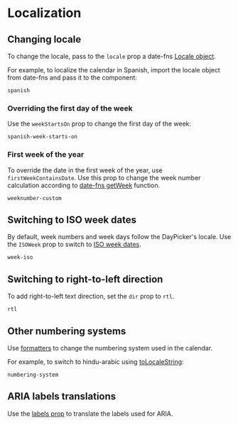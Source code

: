 # Localization

## Changing locale

To change the locale, pass to the `locale` prop a date-fns [Locale object](http://date-fns.org/docs/Locale).

For example, to localize the calendar in Spanish, import the locale object from date-fns and pass it to the component:

```include-example
spanish
```

### Overriding the first day of the week

Use the `weekStartsOn` prop to change the first day of the week:

```include-example
spanish-week-starts-on
```

### First week of the year

To override the date in the first week of the year, use `firstWeekContainsDate`. Use this prop to change the week number calculation according to [date-fns getWeek](https://date-fns.org/docs/getWeek) function.

```include-example
weeknumber-custom
```

## Switching to ISO week dates

By default, week numbers and week days follow the DayPicker's locale. Use the `ISOWeek` prop to switch to [ISO week dates](https://en.wikipedia.org/wiki/ISO_week_date).

```include-example
week-iso
```

## Switching to right-to-left direction

To add right-to-left text direction, set the `dir` prop to `rtl`.

```include-example
rtl
```

## Other numbering systems

Use [formatters](/guides/formatters) to change the numbering system used in the calendar.

For example, to switch to hindu-arabic using [toLocaleString](https://developer.mozilla.org/en/docs/Web/JavaScript/Reference/Global_Objects/Date/toLocaleString):

```include-example
numbering-system
```

## ARIA labels translations

Use the [labels prop](/api/interfaces/daypickerdefaultprops#labels) to translate the labels used for ARIA.

